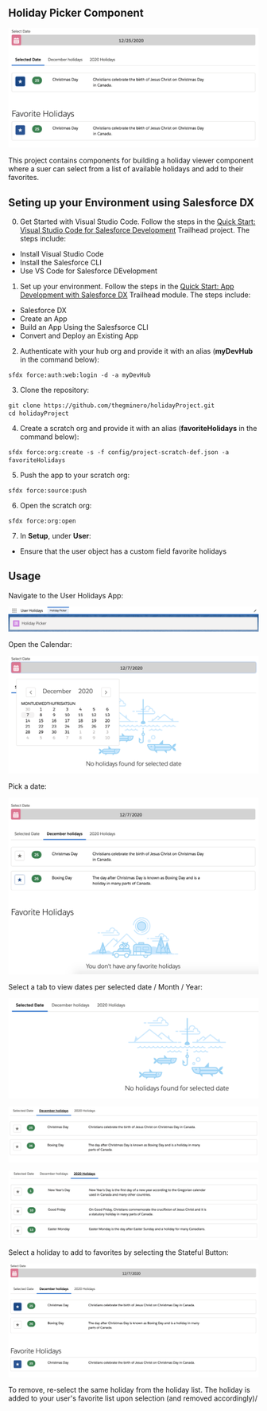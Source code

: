 ## Holiday Picker Component

![Holiday Picker](/images/holidayFavorites.png)

This project contains components for building a holiday viewer component where a suer can select
from a list of available holidays and add to their favorites.

## Seting up your Environment using Salesforce DX

0. Get Started with Visual Studio Code. Follow the steps in the [Quick Start: Visual Studio Code for Salesforce Development](https://trailhead.salesforce.com/content/learn/projects/quickstart-vscode-salesforce) Trailhead project. The steps include:

-  Install Visual Studio Code
-  Install the Salesforce CLI
-  Use VS Code for Salesforce DEvelopment  

1. Set up your environment. Follow the steps in the [Quick Start: App Development with Salesforce DX](https://trailhead.salesforce.com/en/content/learn/modules/sfdx_app_dev) Trailhead module. The steps include:

-   Salesforce DX
-   Create an App
-   Build an App Using the Salesfsorce CLI
-   Convert and Deploy an Existing App

2. Authenticate with your hub org and provide it with an alias (**myDevHub** in the command below):

```
sfdx force:auth:web:login -d -a myDevHub
```

3. Clone the repository:

```
git clone https://github.com/thegminero/holidayProject.git
cd holidayProject
```

4. Create a scratch org and provide it with an alias (**favoriteHolidays** in the command below):

```
sfdx force:org:create -s -f config/project-scratch-def.json -a favoriteHolidays
```

5. Push the app to your scratch org:

```
sfdx force:source:push
```

6. Open the scratch org:

```
sfdx force:org:open
```

7. In **Setup**, under **User**:

 - Ensure that the user object has a custom field favorite holidays


## Usage

Navigate to the User Holidays App:

![Holiday Picker](/images/holidayApp.png)

Open the Calendar:

![Calendar](/images/holidayCalendar.png)

Pick a date:

![Chose Date](/images/holidayPicker.png)

Select a tab to view dates per selected date / Month / Year:

![Today](/images/holidayToday.png)

![Month](/images/holidayMonth.png)

![Year](/images/holidayYear.png)

Select a holiday to add to favorites by selecting the Stateful Button:

![Add To Favorites](/images/holdiaySelectedFavorite.png)

To remove, re-select the same holiday from the holiday list. The holiday is added to your user's favorite list upon selection  (and removed accordingly)/


